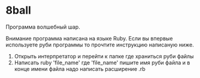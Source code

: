 # 8ball
Программа волшебный шар.

Внимание программа написана на языке Ruby.
Если вы впервые используете руби программы то прочтите инструкцию написаную ниже.
1. Открыть интерпретатор и перейти к папке где храниться руби файлы
2. Написать ruby 'file_name' где 'file_name' пишите имя руби файла и в конце имени файла надо написать расширение .rb
